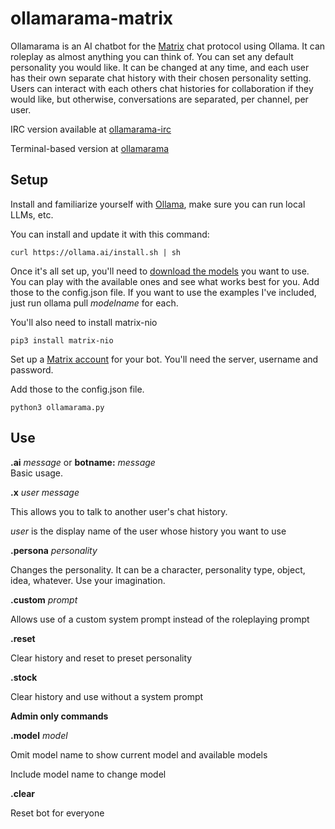 # ollamarama-matrix
Ollamarama is an AI chatbot for the [Matrix](https://matrix.org/) chat protocol using Ollama. It can roleplay as almost anything you can think of. You can set any default personality you would like. It can be changed at any time, and each user has their own separate chat history with their chosen personality setting. Users can interact with each others chat histories for collaboration if they would like, but otherwise, conversations are separated, per channel, per user.

IRC version available at [ollamarama-irc](https://github.com/h1ddenpr0cess20/ollamarama-irc)

Terminal-based version at [ollamarama](https://github.com/h1ddenpr0cess20/ollamarama)

## Setup

Install and familiarize yourself with [Ollama](https://ollama.ai/), make sure you can run local LLMs, etc.

You can install and update it with this command:
```
curl https://ollama.ai/install.sh | sh
```


Once it's all set up, you'll need to [download the models](https://ollama.ai/library) you want to use.  You can play with the available ones and see what works best for you.  Add those to the config.json file.  If you want to use the examples I've included, just run ollama pull _modelname_ for each.


You'll also need to install matrix-nio
```
pip3 install matrix-nio
```

Set up a [Matrix account](https://app.element.io/) for your bot.  You'll need the server, username and password.

Add those to the config.json file.

```
python3 ollamarama.py
```

## Use


**.ai** _message_ or **botname:** _message_  
Basic usage.


**.x** _user_ _message_  

This allows you to talk to another user's chat history.  

_user_ is the display name of the user whose history you want to use


**.persona** _personality_  

Changes the personality.  It can be a character, personality type, object, idea, whatever.  Use your imagination.


**.custom** _prompt_  

Allows use of a custom system prompt instead of the roleplaying prompt

**.reset**  

Clear history and reset to preset personality


**.stock**  

Clear history and use without a system prompt


**Admin only commands**  


**.model** _model_  

Omit model name to show current model and available models  

Include model name to change model


**.clear**  

Reset bot for everyone


